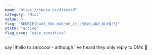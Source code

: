 ```yaml
---
name: "https://secso.cc/discord"
category: "Misc"
value: 5
flag: "NEWBIE{h4v3_fUn_m4k!nG_it_cR@sH_aNd_bUrN!!}"
state: "active"
flag_case: "case_sensitive"
---
```


say !!hello to zerocool - although i've heard they only reply to DMs 👀
